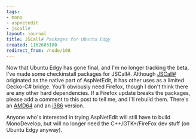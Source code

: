 ```yaml
---
tags:
- mono
- aspnetedit
- jscall#
layout: journal
title: JSCall# Packages for Ubuntu Edgy
created: 1162685180
redirect_from: /node/108
---
```

Now that Ubuntu Edgy has gone final, and I'm no longer tracking the beta, I've made some checkinstall packages for JSCall#. Although <a href="http://svn.myrealbox.com/viewcvs/trunk/jscall-sharp/">JSCall#</a> originated as the native part of AspNetEdit, it has other uses as a limited Gecko-C# bridge. You'll obviously need Firefox, though I don't think there are any other hard dependencies.<!--break-->  If a Firefox update breaks the packages, please add a comment to this post to tell me, and I'll rebuild them. There's an <a href="/files/releases/jscall-cil_0.0.2-1_amd64.deb">AMD64</a> and an <a href="/files/releases/jscall-cil_0.0.2-1_i386.deb">i386</a> version. 

Anyone who's interested in trying AspNetEdit will still have to build MonoDevelop, but will no longer need the C++/GTK+/FireFox dev stuff (on Ubuntu Edgy anyway).
